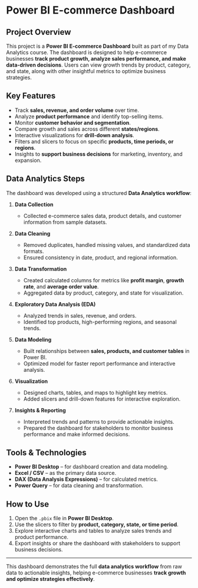 # Power BI E-commerce Dashboard

## Project Overview
This project is a **Power BI E-commerce Dashboard** built as part of my Data Analytics course. The dashboard is designed to help e-commerce businesses **track product growth, analyze sales performance, and make data-driven decisions**. Users can view growth trends by product, category, and state, along with other insightful metrics to optimize business strategies.

## Key Features
- Track **sales, revenue, and order volume** over time.
- Analyze **product performance** and identify top-selling items.
- Monitor **customer behavior and segmentation**.
- Compare growth and sales across different **states/regions**.
- Interactive visualizations for **drill-down analysis**.
- Filters and slicers to focus on specific **products, time periods, or regions**.
- Insights to **support business decisions** for marketing, inventory, and expansion.

## Data Analytics Steps
The dashboard was developed using a structured **Data Analytics workflow**:

1. **Data Collection**  
   - Collected e-commerce sales data, product details, and customer information from sample datasets.
   
2. **Data Cleaning**  
   - Removed duplicates, handled missing values, and standardized data formats.
   - Ensured consistency in date, product, and regional information.
   
3. **Data Transformation**  
   - Created calculated columns for metrics like **profit margin**, **growth rate**, and **average order value**.
   - Aggregated data by product, category, and state for visualization.
   
4. **Exploratory Data Analysis (EDA)**  
   - Analyzed trends in sales, revenue, and orders.
   - Identified top products, high-performing regions, and seasonal trends.
   
5. **Data Modeling**  
   - Built relationships between **sales, products, and customer tables** in Power BI.
   - Optimized model for faster report performance and interactive analysis.
   
6. **Visualization**  
   - Designed charts, tables, and maps to highlight key metrics.
   - Added slicers and drill-down features for interactive exploration.
   
7. **Insights & Reporting**  
   - Interpreted trends and patterns to provide actionable insights.
   - Prepared the dashboard for stakeholders to monitor business performance and make informed decisions.

## Tools & Technologies
- **Power BI Desktop** – for dashboard creation and data modeling.
- **Excel / CSV** – as the primary data source.
- **DAX (Data Analysis Expressions)** – for calculated metrics.
- **Power Query** – for data cleaning and transformation.

## How to Use
1. Open the `.pbix` file in **Power BI Desktop**.
2. Use the slicers to filter by **product, category, state, or time period**.
3. Explore interactive charts and tables to analyze sales trends and product performance.
4. Export insights or share the dashboard with stakeholders to support business decisions.

---

This dashboard demonstrates the full **data analytics workflow** from raw data to actionable insights, helping e-commerce businesses **track growth and optimize strategies effectively**.
